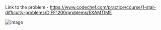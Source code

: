 Link to the problem - https://www.codechef.com/practice/course/1-star-difficulty-problems/DIFF1200/problems/EXAMTIME


![image](https://github.com/Haleshot/Competitive-Programming/assets/57552973/48d0e5d3-f364-4f93-ac70-a2612c231747)
